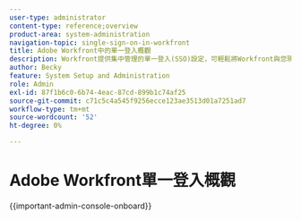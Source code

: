 ```yaml
---
user-type: administrator
content-type: reference;overview
product-area: system-administration
navigation-topic: single-sign-on-in-workfront
title: Adobe Workfront中的單一登入概觀
description: Workfront提供集中管理的單一登入(SSO)設定，可輕鬆將Workfront與您現有的企業SSO解決方案整合。 此設定易於設定和管理，適用於OnDemand和OnPremise Enterprise客戶。
author: Becky
feature: System Setup and Administration
role: Admin
exl-id: 87f1b6c0-6b74-4eac-87cd-899b1c74af25
source-git-commit: c71c5c4a545f9256ecce123ae3513d01a7251ad7
workflow-type: tm+mt
source-wordcount: '52'
ht-degree: 0%

---
```


# Adobe Workfront單一登入概觀

<!--Audited: 12/2023-->

{{important-admin-console-onboard}}

<!--REMOVE ME MARCH 2026-->


<!--Workfront provides a centrally managed single sign-on (SSO) configuration that integrates Workfront with your existing corporate SSO solution. This configuration is available for both OnDemand and OnPremise Enterprise customers. 

To use the SSO functionality in Workfront, your organization needs to set up an SSO application. You can then configure Workfront so that it can communicate with your SSO solution.

Federated solutions allow users to log in to all their applications by entering their username and password in a centralized login portal.

![SSO federated](assets/overview-sso-wf-fed-only.png)


## Configure your firewall

When using an SSO solution, Workfront initiates a connection to your server on the specified port.

If your firewall or mail server is configured to allow access only to specific vendors, you must add certain Workfront IP addresses to your firewall allowlist. For more information, see [Configure your firewall's allowlist](../../../administration-and-setup/get-started-wf-administration/configure-your-firewall.md).

## Configure Single Sign-On

Workfront integrates with the following SSO solutions:

* Federated solutions that support SAML 2.0

  For information about integrating Workfront with SAML 2.0, see [Configure Adobe Workfront with SAML 2.0](../../../administration-and-setup/add-users/single-sign-on/configure-workfront-saml-2.md).

* Federated solutions that support SAML 2.0 using ADFS

  For information about integrating Workfront with SAML 2.0 using ADFS, see [Configure Adobe Workfront with SAML 2.0 using ADFS](../../../administration-and-setup/add-users/single-sign-on/configure-workfront-saml-2-adfs.md).-->
